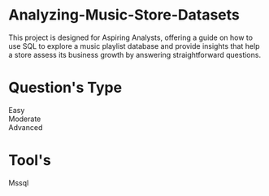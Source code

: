 # Analyzing-Music-Store-Datasets

This project is designed for Aspiring Analysts, offering a guide on how to use SQL to explore a music playlist database and provide insights that help a store assess its business growth by answering straightforward questions.

# Question's Type
Easy <br>
Moderate <br>
Advanced
# Tool's
Mssql
